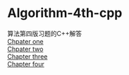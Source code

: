 # Algorithm-4th-cpp
算法第四版习题的C++解答  
[Chpater one](./Chpater_1/README.md)  
[Chpater two](./Chapter_2/README.md)  
[Chapter three](./Chapter_3/README.md)  
[Chapter four](./Chapter_4/README.md)  
